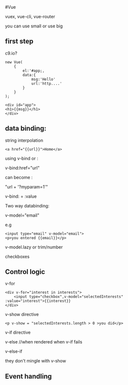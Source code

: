 #Vue 

vuex, vue-cli, vue-router

you can use small or use big 

## first step

c9.io?

```
new Vue(
    {
        el:'#app;,
        data:{
            msg:'Hello'
            url:'http....'
        }
    }
);

<div id="app">
<h1>{{msg}}</h1>
</div>
```

## data binding:

string interpolation

```
<a href="{{url}}">Home</a>
```

using v-bind or :

v-bind:href="url"

can become :

"url + '?myparam=1'"

v-bind: = :value

Two way databinding:

v-model="email"

e.g

```
<input type="email" v-model="email">
<p>you entered {{email}}</p>
```

v-model.lazy or trim/number 

checkboxes

## Control logic

v-for 

```
<div v-for="interest in interests">
    <input type="checkbox",v-model="selectedInterests" :value="interest">{{interest}}
</div>
```

v-show directive 

```
<p v-show = "selectedInterests.length > 0 >you did</p>
```

v-if directive

v-else //when rendered when v-if fails 

v-else-if

they don't mingle with v-show 

## Event handling 


